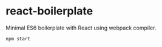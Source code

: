 # react-boilerplate

Minimal ES6 boilerplate with React using webpack compiler.

```bash
npm start
```
